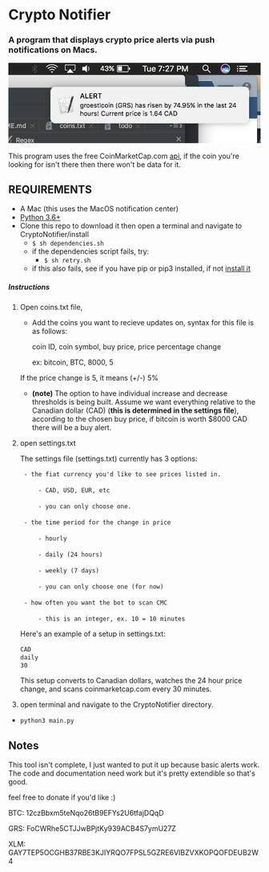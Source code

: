 # Crypto Notifier
### A program that displays crypto price alerts via push notifications on Macs.

![alt text](https://github.com/MellowYarker/CryptoNotifier/blob/master/images/grsExample.png "Example Notification")

This program uses the free CoinMarketCap.com [api](https://coinmarketcap.com/api/), if the coin you're looking for isn't there then there won't be data for it.


## REQUIREMENTS
  * A Mac (this uses the MacOS notification center)
  * [Python 3.6+](https://www.python.org/downloads/release/python-365/)
  * Clone this repo to download it then open a terminal and navigate to CryptoNotifier/install
    * `$ sh dependencies.sh`
    * if the dependencies script fails, try:
      * `$ sh retry.sh`
    * if this also fails, see if you have pip or pip3 installed, if not [install it](https://stackoverflow.com/questions/6587507/how-to-install-pip-with-python-3)



##### Instructions
1. Open coins.txt file,
    * Add the coins you want to recieve updates on, syntax for this file is as follows:

      coin ID, coin symbol, buy price, price percentage change

      ex: bitcoin, BTC, 8000, 5

   If the price change is 5, it means (+/-) 5%
     * **(note)** The option to have individual increase and decrease thresholds is being built.
   Assume we want everything relative to the Canadian dollar (CAD) (**this is determined in the settings file**), according to the chosen buy price, if bitcoin is worth $8000 CAD there will be a buy alert.

2. open settings.txt

    The settings file (settings.txt) currently has 3 options:

        - the fiat currency you'd like to see prices listed in.

            - CAD, USD, EUR, etc

            - you can only choose one.

        - the time period for the change in price

            - hourly

            - daily (24 hours)

            - weekly (7 days)

            - you can only choose one (for now)

        - how often you want the bot to scan CMC

            - this is an integer, ex. 10 = 10 minutes

    Here's an example of a setup in settings.txt:

    ```
    CAD
    daily
    30
    ```

    This setup converts to Canadian dollars, watches the 24 hour price change,
    and scans coinmarketcap.com every 30 minutes.

3. open terminal and navigate to the CryptoNotifier directory.
  * `python3 main.py`

## Notes
This tool isn't complete, I just wanted to put it up because basic alerts work. The code and documentation need work but it's pretty extendible so that's good.

feel free to donate if you'd like :)

BTC: 12czBbxm5teNqo26tB9EFYs2U6tfajDQqD

GRS: FoCWRhe5CTJJwBPjtKy939ACB4S7ymU27Z

XLM: GAY7TEP5OCGHB37RBE3KJIYRQO7FPSL5GZRE6VIBZVXKOPQOFDEUB2W4


